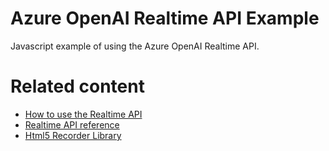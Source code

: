 # Azure OpenAI Realtime API Example

Javascript example of using the Azure OpenAI Realtime API.

# Related content

- [How to use the Realtime API](https://learn.microsoft.com/en-us/azure/ai-services/openai/how-to/realtime-audio?wt.mc_id=DT-MVP-5005195)
- [Realtime API reference](https://learn.microsoft.com/en-us/azure/ai-services/openai/realtime-audio-reference?wt.mc_id=DT-MVP-5005195)
- [Html5 Recorder Library](https://github.com/xiangyuecn/Recorder?wt.mc_id=DT-MVP-5005195)